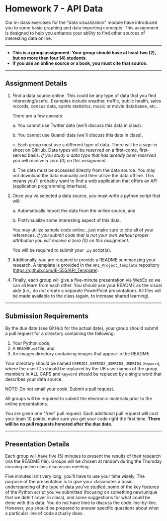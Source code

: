 # Homework 7 - API Data

Our in-class exercises for the "data visualization" module have introduced you to some basic graphing and data importing concepts.  This assignment is designed to help you enhance your ability to find other sources of interesting data online.

---

- **This is a group assignment.  Your group should have at least two (2), but no more than four (4) students.**
- **If you use an online source or a book, you must cite that source.**  

---

## Assignment Details
1. Find a data source online.  This could be any type of data that you find interesting/useful.  Examples include weather, traffic, public health, sales records, census data, sports statistics, music or movie databases, etc.. 

	There are a few caveats:
	
    a. You cannot use Twitter data (we'll discuss this data in class).

    b. You cannot use Quandl data (we'll discuss this data in class).

    c. Each group must use a different type of data.  There will be a sign-in sheet on GitHub.  Data types will be reserved on a first-come, first-served basis.  *If you study a data type that has already been reserved you will receive a zero (0) on this assignment.* 

    d. The data must be accessed directly from the data source.  You may not download the data manually and then utilize the data offline.  This means you'll probably want to find a web application that offers an API (application programming interface).
	
2. Once you've selected a data source, you must write a python script that will:

    a. Automatically import the data from the online source, and 

    b. Plot/visualize some interesting aspect of this data.
	
	You may utilize sample code online...just make sure to cite all of your references.  *If you submit code that is not your own without proper attribution you will receive a zero (0) on this assignment.*
	
	You will be required to submit your `.py` script(s).
	
3. Additionally, you are required to provide a README summarizing your research.  A template is provided in the `API_Project_Template` repository (https://github.com/IE-555/API_Template).
	
4. Finally, each group will give a five-minute presentation via WebEx so we can all learn from each other.  You should use your README as the visual aide (i.e., do *not* create a separate PowerPoint presentation).  All files will be made available to the class (again, to increase shared learning).

---

## Submission Requirements
By the due date (see GitHub for the actual date), your group should submit a pull request for a directory containing the following:
1. Your Python code, 
2. A `README.md` file, and 
3. An images directory containing images that appear in the README.

Your directory should be named `USERID1_USERID2_USERID3_USERID4_Keyword`, where the user IDs should be replaced by the UB user names of the group members in ALL CAPS and `Keyword` should be replaced by a single word that describes your data source.
	
NOTE:  Do not email your code.  Submit a pull request.

All groups will be required to submit the electronic materials prior to the online  presentations.

You are given one "free" pull request.  Each additional pull request will cost your team 10 points; make sure you get your code right the first time.
**There will be no pull requests honored after the due date.**

---

## Presentation Details
Each group will have five (5) minutes to present the results of their research (via the README file).  Groups will be chosen at random during the Thursday morning online class discussion meeting.  

Five minutes isn't very long; you'll have to use your time wisely.  The purpose of the presentation is to give your classmates a basic understanding of the type of data you've studied, some of the key features of the Python script you've submitted (focusing on something new/unique that we didn't cover in class), and some suggestions for what could be done with this data.  You do not have time to discuss the code line-by-line.  However, you should be prepared to answer specific questions about what a particular line of code actually does.